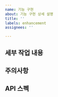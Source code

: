 ```yaml
---
name: 기능 구현
about: 기능 구현 상세 설명
title: ''
labels: enhancement
assignees: ''

---
```


## 세부 작업 내용

## 주의사항

## API 스펙

